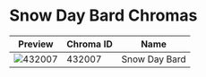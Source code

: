 # Snow Day Bard Chromas

| Preview | Chroma ID | Name |
|---------|-----------|------|
| ![432007](https://raw.communitydragon.org/latest/plugins/rcp-be-lol-game-data/global/default/v1/champion-chroma-images/432/432007.png) | 432007 | Snow Day Bard |